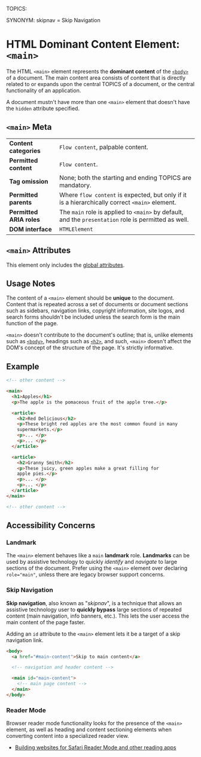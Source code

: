 TOPICS: <main>
SYNONYM: skipnav = Skip Navigation

# HTML Dominant Content Element: `<main>`

The HTML `<main>` element represents the **dominant content** of the [`<body>`](/en/webfrontend/<body>/)
of a document. The main content area consists of content that is directly related to or expands upon
the central TOPICS of a document, or the central functionality of an application.

A document mustn't have more than one `<main>` element that doesn't have the `hidden` attribute specified.

## `<main>` Meta

| | |
| :-- | :-- |
| **Content categories** | `Flow content`, palpable content.|
| **Permitted content** | `Flow content`. |
| **Tag omission** | None; both the starting and ending TOPICS are mandatory.|
| **Permitted parents** | Where `flow content` is expected, but only if it is a hierarchically correct `<main>` element.|
| **Permitted ARIA roles** | The `main` role is applied to `<main>` by default, and the `presentation` role is permitted as well.|
| **DOM interface** | `HTMLElement` |

## `<main>` Attributes

This element only includes the [global attributes](https://wiki.developer.mozilla.org/en-US/docs/HTML/Global_attributes).

## Usage Notes

The content of a `<main>` element should be **unique** to the document. Content that is repeated across
a set of documents or document sections such as sidebars, navigation links, copyright information,
site logos, and search forms shouldn't be included unless the search form is
the main function of the page.

`<main>` doesn't contribute to the document's outline; that is, unlike elements such as
[`<body>`](/en/webfrontend/<body>/), headings such as [`<h2>`](/en/webfrontend/<h2>), and such,
`<main>` doesn't affect the DOM's concept of the structure of the page. It's strictly informative.

## Example

```html
<!-- other content -->

<main>
  <h1>Apples</h1>
  <p>The apple is the pomaceous fruit of the apple tree.</p>

  <article>
    <h2>Red Delicious</h2>
    <p>These bright red apples are the most common found in many
    supermarkets.</p>
    <p>... </p>
    <p>... </p>
  </article>

  <article>
    <h2>Granny Smith</h2>
    <p>These juicy, green apples make a great filling for
    apple pies.</p>
    <p>... </p>
    <p>... </p>
  </article>
</main>

<!-- other content -->
```

## Accessibility Concerns

### Landmark

The `<main>` element behaves like a `main` **landmark** role. **Landmarks** can be used by
assistive technology to quickly *identify* and *navigate* to large sections of the document. Prefer
using the `<main>` element over declaring `role="main"`, unless there are legacy browser support concerns.

### Skip Navigation

**Skip navigation**, also known as "*skipnav*", is a technique that allows an assistive technology user
to **quickly bypass** large sections of repeated content (main navigation, info banners, etc.).
This lets the user access the main content of the page faster.

Adding an `id` attribute to the `<main>` element lets it be a target of a skip navigation link.

```html
<body>
  <a href="#main-content">Skip to main content</a>

  <!-- navigation and header content -->

  <main id="main-content">
    <!-- main page content -->
  </main>
</body>
```

### Reader Mode

Browser reader mode functionality looks for the presence of the `<main>` element, as well as
heading and content sectioning elements when converting content into a specialized reader view.

- [Building websites for Safari Reader Mode and other reading apps](https://medium.com/@mandy.michael/building-websites-for-safari-reader-mode-and-other-reading-apps-1562913c86c9)
